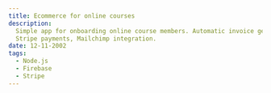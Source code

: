 ```yaml
---
title: Ecommerce for online courses
description:
  Simple app for onboarding online course members. Automatic invoice generation,
  Stripe payments, Mailchimp integration.
date: 12-11-2002
tags:
  - Node.js
  - Firebase
  - Stripe
---
```

